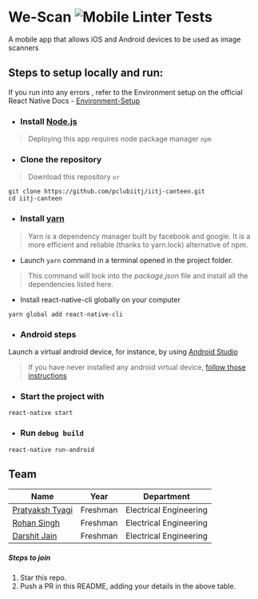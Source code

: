 # We-Scan ![Mobile Linter Tests](https://github.com/pratyaksh123/We-Scan/workflows/Mobile%20Linter%20Tests/badge.svg)
A mobile app that allows iOS and Android devices to be used as image scanners

## Steps to setup locally and run:
If you run into any errors , refer to the Environment setup on the official React Native Docs - [Environment-Setup](https://reactnative.dev/docs/environment-setup)

* ### Install [Node.js](https://nodejs.org/en/download/current/)
> Deploying this app requires node package manager `npm` 

* ### Clone the repository
> Download this repository `or`
```
git clone https://github.com/pclubiitj/iitj-canteen.git
cd iitj-canteen
```
* ### Install [yarn](https://yarnpkg.com/en/docs/install)
> Yarn is a dependency manager built by facebook and google. It is a more efficient and reliable (thanks to yarn.lock) alternative of npm.
- Launch ``` yarn ``` command in a terminal opened in the project folder.
> This command will look into the *package.json* file and install all the dependencies listed here.
- Install react-native-cli globally on your computer
```
yarn global add react-native-cli
```
* ### Android steps
Launch a virtual android device, for instance, by using [Android Studio](https://developer.android.com/studio/run/managing-avds.html#viewing)

> If you have never installed any android virtual device, [follow those instructions](https://developer.android.com/studio/run/managing-avds.html#createavd)

* ### Start the project with
```
react-native start
```
* ### Run `debug build`
```
react-native run-android
```
## Team

|Name|Year|Department|
|--|--|--|
|[Pratyaksh Tyagi](https://github.com/pratyaksh123)|Freshman|Electrical Engineering|
|[Rohan Singh](https://github.com/rohansingh9001)| Freshman| Electrical Engineering|
|[Darshit Jain](https://github.com/DarshitJain04)|Freshman|Electrical Engineering|

##### Steps to join

 1. Star this repo.
 2. Push a PR in this README, adding your details in the above table.
